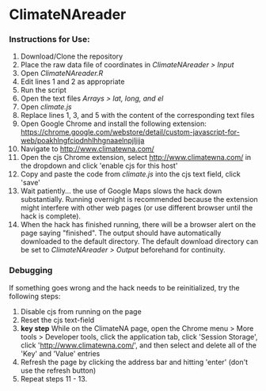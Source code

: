 # ClimateNAreader

### Instructions for Use:

1. Download/Clone the repository
2. Place the raw data file of coordinates in *ClimateNAreader > Input*
3. Open *ClimateNAreader.R*
4. Edit lines 1 and 2 as appropriate
5. Run the script
6. Open the text files *Arrays > lat, long, and el*
7. Open *climate.js*
8. Replace lines 1, 3, and 5 with the content of the corresponding text files
9. Open Google Chrome and install the following extension: https://chrome.google.com/webstore/detail/custom-javascript-for-web/poakhlngfciodnhlhhgnaaelnpjljija
10. Navigate to http://www.climatewna.com/ 
11. Open the cjs Chrome extension, select http://www.climatewna.com/ in the dropdown and click 'enable cjs for this host'
12. Copy and paste the code from *climate.js* into the cjs text field, click 'save'
13. Wait patiently... the use of Google Maps slows the hack down substantially. Running overnight is recommended because the extension might interfere with other web pages (or use different browser until the hack is complete).
14. When the hack has finished running, there will be a browser alert on the page saying "finished". The output should have automatically downloaded to the default directory. The default download directory can be set to *ClimateNAreader > Output* beforehand for continuity.

### Debugging

If something goes wrong and the hack needs to be reinitialized, try the following steps:

1. Disable cjs from running on the page
2. Reset the cjs text-field
3. **key step** While on the ClimateNA page, open the Chrome menu > More tools > Developer tools, click the application tab, click 'Session Storage', click 'http://www.climatewna.com/', and then select and delete all of the 'Key' and 'Value' entries
4. Refresh the page by clicking the address bar and hitting 'enter' (don't use the refresh button)
5. Repeat steps 11 - 13. 
